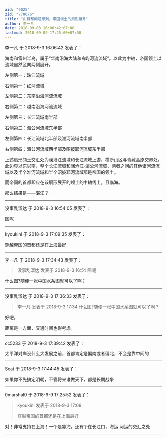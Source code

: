 ```yaml
---
aid: "9025"
zid: "770076"
title: "由首都问题想到，帝国领土的扇形展开"
author: 李一凡
date: 2018-09-03 16:06:42+07:00
lastmod: 2018-09-09 17:25:00+07:00
---
```


李一凡 于 2018-9-3 16:06:42 发表了：

海南和雷州半岛，属于“华南沿海大陆和岛屿河流流域”。以此为中轴，帝国领土以流域自然区向两侧展开。

左侧第一：珠江流域

右侧第一：红河流域

左侧第二：东南沿海河流流域

右侧第二：越南沿海河流流域

左侧第三：长江流域南半部

右侧第三：湄公河流域东半部

左侧第四：长江流域北半部及淮河流域南半部

右侧第四：湄公河流域西半部及昭披耶河流域东半部

上述扇形领土交汇处为澜沧江流域和长江流域上游，横断山区与青藏高原交界处。此边界以东以南，整个长江流域和澜沧江-湄公河流域、两者之间的其他诸河流流域以及半个淮河流域和半个昭披耶河流域都是帝国的领土。

而帝国的首都即应在该扇形展开的领土的中轴线上，且临海。

那么结果是——湛江？

---

没事乱溜达 于 2018-9-3 16:54:05 发表了：

图呢

---

kyoukini 于 2018-9-3 17:09:35 发表了：

穿越帝国的首都还是在上海最好

---

李一凡 于 2018-9-3 17:34:43 发表了：

> 没事乱溜达 发表于 2018-9-3 16:54 图呢

什么图?随便一张中国水系图就可以了啊？

---

没事乱溜达 于 2018-9-3 17:36:33 发表了：

> 李一凡 发表于 2018-9-3 17:34 什么图?随便一张中国水系图就可以了啊？

好吧。

距离是一方面，交通时间也得考虑。

---

cc5233 于 2018-9-3 17:39:42 发表了：

太平洋对岸没什么大发展之前，首都肯定是偏南或者偏北，不会是靠中间的

---

Scat 于 2018-9-3 17:44:45 发表了：

如果你不先搞定明朝，不管将来谁做天下，都是长期战争

---

0marshal0 于 2018-9-9 17:25:52 发表了：

> kyoukini 发表于 2018-9-3 17:09
>
> 穿越帝国的首都还是在上海最好

对！非常支持在上海！一个是靠海，还有个在长江口，海运 河运的交汇之处

---
